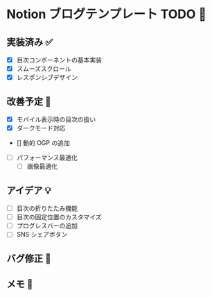 # Notion ブログテンプレート TODO 🚀

## 実装済み ✅

- [x] 目次コンポーネントの基本実装
- [x] スムーズスクロール
- [x] レスポンシブデザイン

## 改善予定 🔧

- [x] モバイル表示時の目次の扱い
- [x] ダークモード対応
- [] 動的 OGP の追加
- [ ] パフォーマンス最適化
  - [ ] 画像最適化

## アイデア 💡

- [ ] 目次の折りたたみ機能
- [ ] 目次の固定位置のカスタマイズ
- [ ] プログレスバーの追加
- [ ] SNS シェアボタン

## バグ修正 🐛

## メモ 📝
